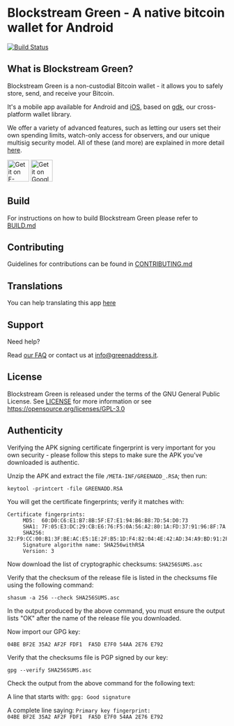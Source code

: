 # Blockstream Green - A native bitcoin wallet for Android

[![Build Status](https://travis-ci.org/Blockstream/green_android.png?branch=master)](https://travis-ci.org/Blockstream/green_android)

## What is Blockstream Green?

Blockstream Green is a non-custodial Bitcoin wallet - it allows you to safely store, send, and receive your Bitcoin. 

It's a mobile app available for Android and [iOS](https://github.com/Blockstream/green_ios), based on [gdk](https://github.com/blockstream/gdk), our cross-platform wallet library.

We offer a variety of advanced features, such as letting our users set their own spending limits, watch-only access for observers, and our unique multisig security model.
All of these (and more) are explained in more detail [here](https://docs.blockstream.com/green/getting-started/intro.html).

<a href="https://f-droid.org/packages/com.greenaddress.greenbits_android_wallet/" target="_blank">
<img src="https://f-droid.org/badge/get-it-on.png" alt="Get it on F-Droid" height="50"/></a>
<a href="https://play.google.com/store/apps/details?id=com.greenaddress.greenbits_android_wallet" target="_blank">
<img src="https://play.google.com/intl/en_us/badges/images/generic/en-play-badge.png" alt="Get it on Google Play" height="50"/></a>

## Build

For instructions on how to build Blockstream Green please refer to [BUILD.md](BUILD.md)

## Contributing

Guidelines for contributions can be found in [CONTRIBUTING.md](CONTRIBUTING.md)

## Translations

You can help translating this app [here](https://www.transifex.com/blockstream/blockstream-green/)

## Support

Need help? 

Read [our FAQ](https://greenaddress.it/en/faq.html) or contact us at [info@greenaddress.it](mailto:info@greenaddress.it).  

## License

Blockstream Green is released under the terms of the GNU General Public License. See [LICENSE](LICENSE) for more information or see https://opensource.org/licenses/GPL-3.0 

## Authenticity

Verifying the APK signing certificate fingerprint is very important for you own security - please follow this steps to make sure the APK you've downloaded is authentic.

Unzip the APK and extract the file ```/META-INF/GREENADD_.RSA```; then run:

```
keytool -printcert -file GREENADD.RSA
```

You will get the certificate fingerprints; verify it matches with:

```
Certificate fingerprints:
	 MD5:  60:D0:C6:E1:B7:8B:5F:E7:E1:94:B6:B8:7D:54:D0:73
	 SHA1: 7F:05:E3:DC:29:CB:E6:76:F5:0A:56:A2:80:1A:FD:37:91:96:8F:7A
	 SHA256: 32:F9:CC:00:B1:3F:BE:AC:E5:1E:2F:B5:1D:F4:82:04:4E:42:AD:34:A9:BD:91:2F:17:9F:ED:B1:6A:42:97:0E
	 Signature algorithm name: SHA256withRSA
	 Version: 3
```

Now download the list of cryptographic checksums: ```SHA256SUMS.asc```

Verify that the checksum of the release file is listed in the checksums file using the following command:

``` 
shasum -a 256 --check SHA256SUMS.asc
```

In the output produced by the above command, you must ensure the output lists "OK" after the name of the release file you downloaded. 

Now import our GPG key:

``` 
04BE BF2E 35A2 AF2F FDF1  FA5D E7F0 54AA 2E76 E792
```

Verify that the checksums file is PGP signed by our key:

```
gpg --verify SHA256SUMS.asc
```

Check the output from the above command for the following text:

A line that starts with: 
```gpg: Good signature```

A complete line saying:  ```Primary key fingerprint: 04BE BF2E 35A2 AF2F FDF1  FA5D E7F0 54AA 2E76 E792```